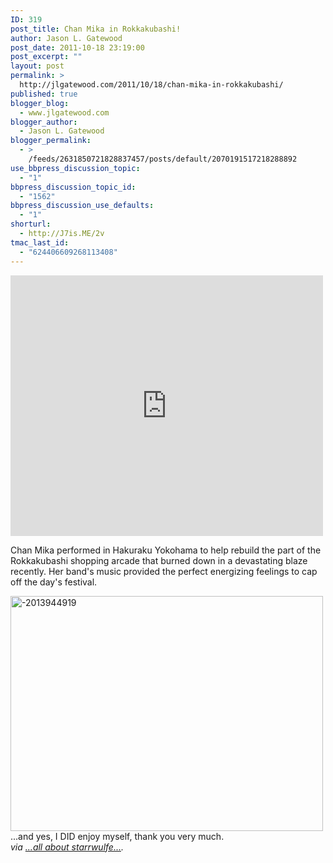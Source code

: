 ```yaml
---
ID: 319
post_title: Chan Mika in Rokkakubashi!
author: Jason L. Gatewood
post_date: 2011-10-18 23:19:00
post_excerpt: ""
layout: post
permalink: >
  http://jlgatewood.com/2011/10/18/chan-mika-in-rokkakubashi/
published: true
blogger_blog:
  - www.jlgatewood.com
blogger_author:
  - Jason L. Gatewood
blogger_permalink:
  - >
    /feeds/2631850721828837457/posts/default/2070191517218288892
use_bbpress_discussion_topic:
  - "1"
bbpress_discussion_topic_id:
  - "1562"
bbpress_discussion_use_defaults:
  - "1"
shorturl:
  - http://J7is.ME/2v
tmac_last_id:
  - "624406609268113408"
---
```

<div>

<iframe src="http://www.youtube.com/embed/-YOli3b8bUA?wmode=transparent" frameborder="0" width="500" height="417"></iframe>

Chan Mika performed in Hakuraku Yokohama to help rebuild the part of the Rokkakubashi shopping arcade that burned down in a devastating blaze recently. Her band's music provided the perfect energizing feelings to cap off the day's festival.
<div><a href="http://posterous.com/getfile/files.posterous.com/starrwulfe/IrzBFuGtFBngAIGIxxxtlpsDjqlAeolJDpEknlbHmHJzAJeAcFoHlemCFrhd/-2013944919.jpg.scaled1000.jpg"><img src="http://jlgatewood.com.previewdns.com/wp-content/uploads/2012/12/20139449193.jpg.scaled5003.jpg" alt="-2013944919" width="500" height="376" /></a></div>
...and yes, I DID enjoy myself, thank you very much.

<address>via <a href="http://starrwulfe.info/chan-mika-in-rokkakubashi">...all about starrwulfe...</a>.</address></div>